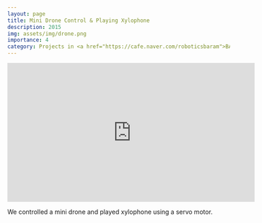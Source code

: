 ```yaml
---
layout: page
title: Mini Drone Control & Playing Xylophone
description: 2015
img: assets/img/drone.png
importance: 4
category: Projects in <a href="https://cafe.naver.com/roboticsbaram">BARAM</a> as a academic club
---
```


<div align="center">
  <iframe width="560" height="315" src="https://www.youtube.com/embed/EAfK7qdKk8I?si=5DRLXp6SKQNBV-jc" title="YouTube video player" frameborder="0" allow="accelerometer; autoplay; clipboard-write; encrypted-media; gyroscope; picture-in-picture; web-share" allowfullscreen></iframe>
</div>

We controlled a mini drone and played xylophone using a servo motor.